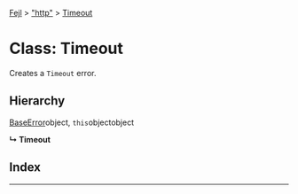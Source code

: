 [Fejl](../README.md) > ["http"](../modules/_http_.md) > [Timeout](../classes/_http_.timeout.md)



# Class: Timeout


Creates a `Timeout` error.

## Hierarchy


 [BaseError](_make_error_class_.baseerror.md)object, `this`objectobject

**↳ Timeout**







## Index


---

